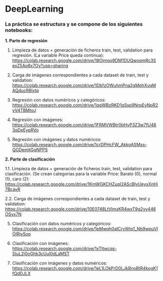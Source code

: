 # DeepLearning

### La práctica se estructura y se compone de los siguientes notebooks:

**1. Parte de regresión**
 
 1. Limpieza de datos + generación de ficheros train, test, validation para regresión. (La variable Price queda continua):
 https://colab.research.google.com/drive/18Ojmqo9DM1DUQwoqmRc3SexZ5Ao8x7Oy?usp=sharing
 
 2. Carga de imágenes correspondientes a cada dataset de train, test y validation:   
 https://colab.research.google.com/drive/1DbfzOWuhmPna2gMphXvqMAQducR8Ixtp
 
 3. Regresión con datos numéricos y categóricos:    
 https://colab.research.google.com/drive/1qgWBzRKD1qSsp9NrpEyNpR2vV4TBMtoJ
 
 4. Regresión con imágenes:    
 https://colab.research.google.com/drive/1FRMVWBtr0bHvP3Z3w7fU483qDeEypRVo
 
 8. Regresión con imágenes y datos numéricos:    
 https://colab.research.google.com/drive/1crDPHcFW_AkkgASMss-QGDemitGqNPPS
 
 
 **2. Parte de clasificación**
 
 1.1. Limpieza de datos + generación de ficheros train, test, validation para clasificación. (Se crean categorías para la variable Price: Barato (0), normal (1), caro (2):    
 https://colab.research.google.com/drive/1KmWGKCHZuqI2AScBIyUeysXnHi7BcavR
 
 2.2. Carga de imágenes correspondientes a cada dataset de train, test y validation:    
 https://colab.research.google.com/drive/10E0748LtVlmxKR4wxT9g2yv446OSvx7N
 
 5. Clasificación con datos numéricos y categóricos:     
 https://colab.research.google.com/drive/1pMwqh0aICrvWtp1_Nb9wpuVIOIRjySop
 
 6. Clasificación con imágenes:     
 https://colab.research.google.com/drive/1xTItwcqs-SIuL2j0oGhb3cUul0dLaMST
 
 7. Clasificación con imágenes y datos numéricos:     
 https://colab.research.google.com/drive/1eL1LOkPrD0LJkBnoBtR4kogK1fQdDJLX
 

